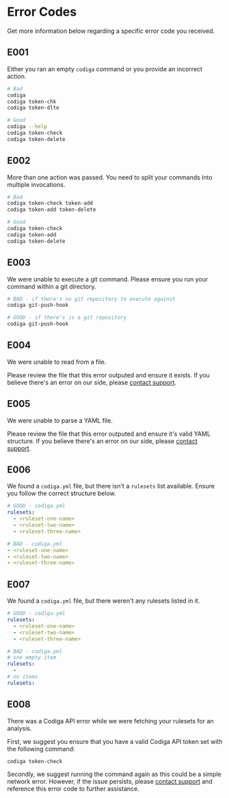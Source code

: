 # Error Codes

Get more information below regarding a specific error code you received.

## E001

Either you ran an empty `codiga` command or you provide an incorrect action.

```bash
# Bad
codiga
codiga token-chk
codiga token-dlte

# Good
codiga --help
codiga token-check
codiga token-delete
```

## E002

More than one action was passed. You need to split your commands into multiple invocations.

```bash
# Bad
codiga token-check token-add
codiga token-add token-delete

# Good
codiga token-check
codiga token-add
codiga token-delete
```

## E003

We were unable to execute a git command. Please ensure you run your command within a git directory.

```bash
# BAD - if there's no git repository to execute against
codiga git-push-hook

# GOOD - if there's is a git repository
codiga git-push-hook
```

## E004

We were unable to read from a file.

Please review the file that this error outputed and ensure it exists. If you believe there's an error on our side, please [contact support](https://app.codiga.io/support).

## E005

We were unable to parse a YAML file.

Please review the file that this error outputed and ensure it's valid YAML structure. If you believe there's an error on our side, please [contact support](https://app.codiga.io/support).

## E006

We found a `codiga.yml` file, but there isn't a `rulesets` list available. Ensure you follow the correct structure below.

```yaml
# GOOD - codiga.yml
rulesets:
  - <ruleset-one-name>
  - <ruleset-two-name>
  - <ruleset-three-name>
```

```yaml
# BAD - codiga.yml
- <ruleset-one-name>
- <ruleset-two-name>
- <ruleset-three-name>
```

## E007

We found a `codiga.yml` file, but there weren't any rulesets listed in it.

```yaml
# GOOD - codiga.yml
rulesets:
  - <ruleset-one-name>
  - <ruleset-two-name>
  - <ruleset-three-name>
```

```yaml
# BAD - codiga.yml
# one empty item
rulesets:
  -
# no items
rulesets:
```

## E008

There was a Codiga API error while we were fetching your rulesets for an analysis.

First, we suggest you ensure that you have a valid Codiga API token set with the following command:

```bash
codiga token-check
```

Secondly, we suggest running the command again as this could be a simple network error. However, if the issue persists, please [contact support](https://app.codiga.io/support) and reference this error code to further assistance.
